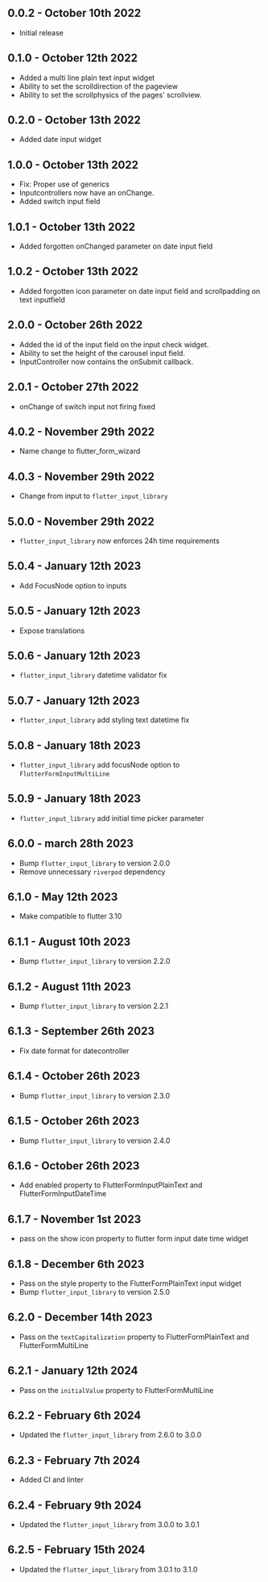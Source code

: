 ## 0.0.2 - October 10th 2022

- Initial release

## 0.1.0 - October 12th 2022

- Added a multi line plain text input widget
- Ability to set the scrolldirection of the pageview
- Ability to set the scrollphysics of the pages' scrollview.

## 0.2.0 - October 13th 2022

- Added date input widget

## 1.0.0 - October 13th 2022

- Fix: Proper use of generics
- Inputcontrollers now have an onChange.
- Added switch input field

## 1.0.1 - October 13th 2022

- Added forgotten onChanged parameter on date input field

## 1.0.2 - October 13th 2022

- Added forgotten icon parameter on date input field and scrollpadding on text inputfield
## 2.0.0 - October 26th 2022

- Added the id of the input field on the input check widget.
- Ability to set the height of the carousel input field.
- InputController now contains the onSubmit callback.

## 2.0.1 - October 27th 2022

- onChange of switch input not firing fixed

## 4.0.2 - November 29th 2022

- Name change to flutter_form_wizard


## 4.0.3 - November 29th 2022

- Change from input to `flutter_input_library`

## 5.0.0 - November 29th 2022

- `flutter_input_library` now enforces 24h time requirements

## 5.0.4 - January 12th 2023

- Add FocusNode option to inputs

## 5.0.5 - January 12th 2023

- Expose translations

## 5.0.6 - January 12th 2023

- `flutter_input_library` datetime validator fix

## 5.0.7 - January 12th 2023

- `flutter_input_library` add styling text datetime fix

## 5.0.8 - January 18th 2023

- `flutter_input_library` add focusNode option to `FlutterFormInputMultiLine`

## 5.0.9 - January 18th 2023

- `flutter_input_library` add initial time picker parameter

## 6.0.0 - march 28th 2023

- Bump `flutter_input_library` to version 2.0.0
- Remove unnecessary `riverpod` dependency

## 6.1.0 - May 12th 2023

- Make compatible to flutter 3.10

## 6.1.1 - August 10th 2023

- Bump `flutter_input_library` to version 2.2.0
## 6.1.2 - August 11th 2023

- Bump `flutter_input_library` to version 2.2.1

## 6.1.3 - September 26th 2023
- Fix date format for datecontroller

## 6.1.4 - October 26th 2023
- Bump `flutter_input_library` to version 2.3.0

## 6.1.5 - October 26th 2023
- Bump `flutter_input_library` to version 2.4.0

## 6.1.6 - October 26th 2023
- Add enabled property to FlutterFormInputPlainText and FlutterFormInputDateTime

## 6.1.7 - November 1st 2023
- pass on the show icon property to flutter form input date time widget

## 6.1.8 - December 6th 2023
- Pass on the style property to the FlutterFormPlainText input widget
- Bump `flutter_input_library` to version 2.5.0

## 6.2.0 - December 14th 2023
- Pass on the `textCapitalization` property to FlutterFormPlainText and FlutterFormMultiLine

## 6.2.1 - January 12th 2024
- Pass on the `initialValue` property to FlutterFormMultiLine

## 6.2.2 - February 6th 2024
- Updated the `flutter_input_library` from 2.6.0 to 3.0.0

## 6.2.3 - February 7th 2024

- Added CI and linter

## 6.2.4 - February 9th 2024
- Updated the `flutter_input_library` from 3.0.0 to 3.0.1

## 6.2.5 - February 15th 2024

- Updated the `flutter_input_library` from 3.0.1 to 3.1.0